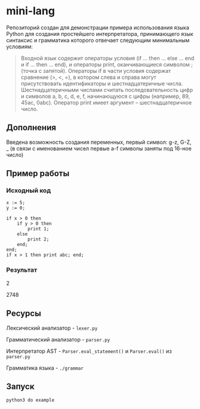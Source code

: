# mini-lang
Репозиторий создан для демонстрации примера использования языка Python для создания
простейшего интерпретатора, принимающего язык синтаксис и грамматика которого
отвечает следующим минимальным условиям:

>Входной язык содержит операторы условия (if ... then ... else ... end и if ... then ... end), и операторы print,
оканчивающиеся символом ; (точка с запятой). Операторы if в части условия содержат сравнение (>, <, =),
в котором слева и справа могут присутствовать идентификаторы и шестнадцатеричные числа.
Шестнадцатеричными числами считать последовательность цифр и символов a, b, c, d, e, f, начинающуюся
с цифры (например, 89, 45ac, 0abc). Оператор print имеет аргумент – шестнадцатеричное число.

## Дополнения

Введена возможность создания переменных, первый символ: g-z, G-Z, _
(в связи с именованием чисел первые a-f символы заняты под 16-ное число)


## Пример работы

### Исходный код

```
x := 5;
y := 0;

if x > 0 then
    if y > 0 then
        print 1;
    else
        print 2;
    end;
end;
if x > 1 then print abc; end;
```

### Результат


2

2748



## Ресурсы

Лексический анализатор - `lexer.py`

Грамматический анализатор - `parser.py`

Интерпретатор AST - `Parser.eval_statement()` и `Parser.eval()` из `parser.py`

Грамматика языка - `./grammar`

## Запуск

```
python3 do example
```
